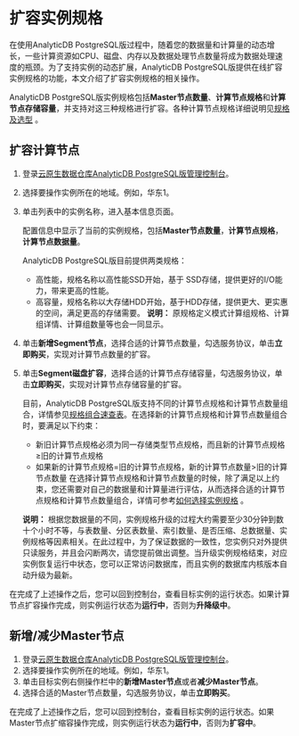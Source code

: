 # 扩容实例规格

在使用AnalyticDB PostgreSQL版过程中，随着您的数据量和计算量的动态增长，一些计算资源如CPU、磁盘、内存以及数据处理节点数量将成为数据处理速度的瓶颈。为了支持实例的动态扩展，AnalyticDB PostgreSQL版提供在线扩容实例规格的功能，本文介绍了扩容实例规格的相关操作。

AnalyticDB PostgreSQL版实例规格包括**Master节点数量**、**计算节点规格**和**计算节点存储容量**，并支持对这三种规格进行扩容。各种计算节点规格详细说明见[规格及选型](/intl.zh-CN/规格和定价/规格及选型.md) 。

## 扩容计算节点

1.  登录[云原生数据仓库AnalyticDB PostgreSQL版管理控制台](https://gpdbnext.console.aliyun.com/gpdb/cn-hangzhou/list)。
2.  选择要操作实例所在的地域。例如，华东1。
3.  单击列表中的实例名称，进入基本信息页面。

    配置信息中显示了当前的实例规格，包括**Master节点数量**，**计算节点规格**，**计算节点数据量**。

    AnalyticDB PostgreSQL版目前提供两类规格：

    -   高性能，规格名称以高性能SSD开始，基于 SSD存储，提供更好的I/O能力，带来更高的性能。
    -   高容量，规格名称以大存储HDD开始，基于HDD存储，提供更大、更实惠的空间，满足更高的存储需要。
    **说明：** 原规格定义模式计算组规格、计算组详情、计算组数量等也会一同显示。

4.  单击**新增Segment节点**，选择合适的计算节点数量，勾选服务协议，单击**立即购买**，实现对计算节点数量的扩容。
5.  单击**Segment磁盘扩容**，选择合适的计算节点存储容量，勾选服务协议，单击**立即购买**，实现对计算节点存储容量的扩容。

    目前，AnalyticDB PostgreSQL版支持不同的计算节点规格和计算节点数量组合，详情参见[规格组合速查表](https://www.aliyun.com/price/product#/gpdb/detail)。在选择新的计算节点规格和计算节点数量组合时，要满足以下约束：

    -   新旧计算节点规格必须为同一存储类型节点规格，而且新的计算节点规格≥旧的计算节点规格
    -   如果新的计算节点规格=旧的计算节点规格，新的计算节点数量\>旧的计算节点数量
    在选择计算节点规格和计算节点数量的时候，除了满足以上约束，您还需要对自己的数据量和计算量进行评估，从而选择合适的计算节点规格和计算节点数量组合，详情可参考[如何选择实例规格](/intl.zh-CN/常见问题/如何选择实例规格？.md) 。

    **说明：** 根据您数据量的不同，实例规格升级的过程大约需要至少30分钟到数十个小时不等，与表数量、分区表数量、索引数量、是否压缩、总数据量、实例规格等因素相关。在此过程中，为了保证数据的一致性，您实例只对外提供只读服务，并且会闪断两次，请您提前做出调整。当升级实例规格结束，对应实例恢复运行中状态，您可以正常访问数据库，而且实例的数据库内核版本自动升级为最新。


在完成了上述操作之后，您可以回到控制台，查看目标实例的运行状态。如果计算节点扩容操作完成，则实例运行状态为**运行中**，否则为**升降级中**。

## 新增/减少Master节点

1.  登录[云原生数据仓库AnalyticDB PostgreSQL版管理控制台](https://gpdbnext.console.aliyun.com/gpdb/cn-hangzhou/list)。
2.  选择要操作实例所在的地域。例如，华东1。
3.  单击目标实例右侧操作栏中的**新增Master节点**或者**减少Master节点**。
4.  选择合适的Master节点数量，勾选服务协议，单击**立即购买**。

在完成了上述操作之后，您可以回到控制台，查看目标实例的运行状态。如果Master节点扩缩容操作完成，则实例运行状态为**运行中**，否则为**扩容中**。

